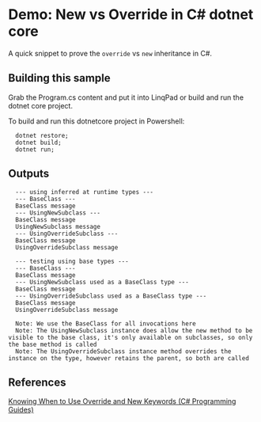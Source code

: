 Demo: New vs Override in C# dotnet core
=======================================

A quick snippet to prove the `override` vs `new` inheritance in C#.

Building this sample
--------------------

Grab the Program.cs content and put it into LinqPad or build and run the dotnet core project.

To build and run this dotnetcore project in Powershell:

```
  dotnet restore;
  dotnet build;
  dotnet run;
```

Outputs
-------

```
  --- using inferred at runtime types ---
  --- BaseClass ---
  BaseClass message
  --- UsingNewSubclass ---
  BaseClass message
  UsingNewSubclass message
  --- UsingOverrideSubclass ---
  BaseClass message
  UsingOverrideSubclass message

  --- testing using base types ---
  --- BaseClass ---
  BaseClass message
  --- UsingNewSubclass used as a BaseClass type ---
  BaseClass message
  --- UsingOverrideSubclass used as a BaseClass type ---
  BaseClass message
  UsingOverrideSubclass message
  
  Note: We use the BaseClass for all invocations here
  Note: The UsingNewSubclass instance does allow the new method to be visible to the base class, it's only available on subclasses, so only the base method is called
  Note: The UsingOverrideSubclass instance method overrides the instance on the type, however retains the parent, so both are called
```

References
----------
[Knowing When to Use Override and New Keywords (C# Programming Guides)](https://msdn.microsoft.com/en-us/library/ms173153(v=vs.80).aspx)
